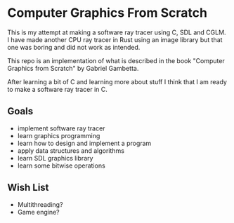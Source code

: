 # Computer Graphics From Scratch

This is my attempt at making a software ray tracer using C, SDL and CGLM.
I have made another CPU ray tracer in Rust using an image library but that one was boring and 
did not work as intended.

This repo is an implementation of what is described in the book "Computer Graphics from Scratch"
by Gabriel Gambetta.

After learning a bit of C and learning more about stuff I think that I am ready to make a 
software ray tracer in C.

## Goals

- implement software ray tracer
- learn graphics programming
- learn how to design and implement a program
- apply data structures and algorithms
- learn SDL graphics library
- learn some bitwise operations

## Wish List

- Multithreading?
- Game engine?

